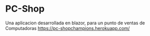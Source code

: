 # PC-Shop
Una aplicacion desarrollada en blazor, para un punto de ventas de Computadoras
https://pc-shopchampions.herokuapp.com/

